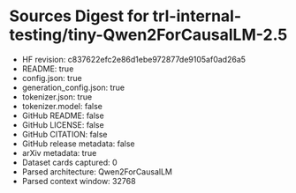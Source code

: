 # Sources Digest for trl-internal-testing/tiny-Qwen2ForCausalLM-2.5
- HF revision: c837622efc2e86d1ebe972877de9105af0ad26a5
- README: true
- config.json: true
- generation_config.json: true
- tokenizer.json: true
- tokenizer.model: false
- GitHub README: false
- GitHub LICENSE: false
- GitHub CITATION: false
- GitHub release metadata: false
- arXiv metadata: true
- Dataset cards captured: 0
- Parsed architecture: Qwen2ForCausalLM
- Parsed context window: 32768
